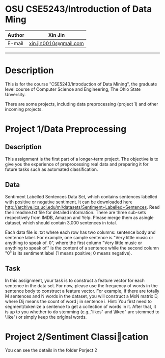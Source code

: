 OSU CSE5243/Introduction of Data Ming
===========================
|Author|Xin Jin|
|---|---
|E-mail|xin.jin0010@gmail.com


****
# Description
This is for the course "CSE5243/Introduction of Data Mining", the graduate level course of Computer Science and Engineering, The Ohio State Unversity.

There are some projects, including data preprocessing (project 1) and other incoming projects.

# Project 1/Data Preprocessing

## Description

This assignment is the first part of a longer-term project. The objective is to give you the experience of preprocessing real data and preparing it for future tasks such as automated classification.

## Data
Sentiment Labelled Sentences Data Set, which contains sentences labelled with positive or negative sentiment. It can be downloaded here http://archive.ics.uci.edu/ml/datasets/Sentiment+Labelled+Sentences.
Read their readme.txt file for detailed information. There are three sub-sets respectively from IMDB, Amazon and Yelp. Please merge them as asingle dataset, which should contain 3,000 sentences in total.

Each data file is .txt where each row has two columns: sentence body and sentence label. For example, one sample sentence is "Very little music or anything to speak of. 0", where the first column
"Very little music or anything to speak of." is the content of a sentence while the second column "0" is its sentiment label (1 means positive; 0 means negative).


## Task
In this assignment, your task is to construct a feature vector for each sentence in the data set. For now, please use the frequency of words in the sentence body to construct a feature vector. For example, if there are totally M sentences and N words in the dataset, you will construct a
MxN matrix D, where Dij means the count of word j in sentence i. Hint: You first need to segment/tokenize a sentence to get a collection of words in it. After that, it is up to you whether to do stemming (e.g.,"likes" and \liked" are stemmed to \like") or simply keep the original words.

# Project 2/Sentiment Classication

You can see the details in the folder Porject 2
